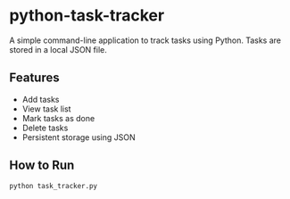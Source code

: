 # python-task-tracker

A simple command-line application to track tasks using Python. Tasks are stored in a local JSON file.

## Features
- Add tasks
- View task list
- Mark tasks as done
- Delete tasks
- Persistent storage using JSON

## How to Run
```bash
python task_tracker.py
